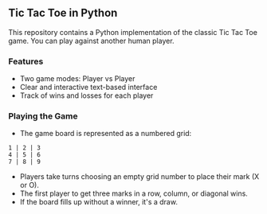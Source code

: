 ## Tic Tac Toe in Python

This repository contains a Python implementation of the classic Tic Tac Toe game. You can play against another human player.

### Features

* Two game modes: Player vs Player
* Clear and interactive text-based interface
* Track of wins and losses for each player

### Playing the Game

* The game board is represented as a numbered grid:
```
1 | 2 | 3
4 | 5 | 6
7 | 8 | 9
```
* Players take turns choosing an empty grid number to place their mark (X or O).
* The first player to get three marks in a row, column, or diagonal wins.
* If the board fills up without a winner, it's a draw.


